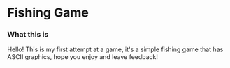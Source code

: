 # Fishing Game

<h3> What this is </h3>
Hello! This is my first attempt at a game, it's a simple fishing game that has ASCII graphics, hope you enjoy and leave feedback! </br>